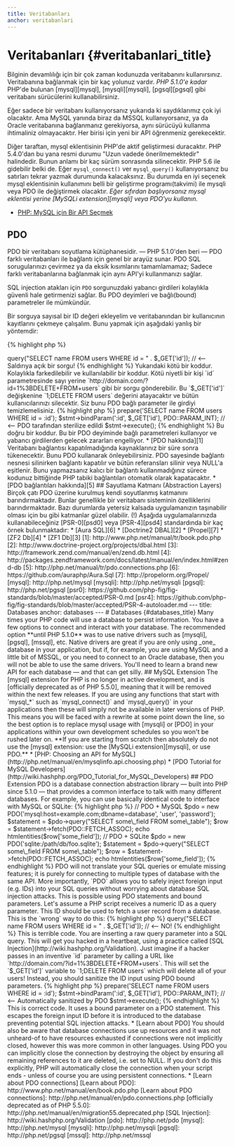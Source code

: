 ```yaml
---
title: Veritabanları
anchor: veritabanlari
---
```


# Veritabanları {#veritabanlari_title}

Bilginin devamlılığı için bir çok zaman kodunuzda veritabanını kullanırsınız. Veritabanına bağlanmak için bir kaç yolunuz vardır. _PHP 5.1.0'e kadar_ PHP'de bulunan [mysql][mysql], [mysqli][mysqli], [pgsql][pgsql] gibi veritabanı sürücülerini kullanabilirsiniz.

Eğer sadece bir veritabanı kullanıyorsanız yukarıda ki saydıklarımız çok iyi olacaktır. Ama MySQL yanında biraz da MSSQL kullanıyorsanız, ya da Oracle veritabanına bağlanmanız gerekiyorsa, aynı sürücüyü kullanma ihtimaliniz olmayacaktır. Her birisi için yeni bir API öğrenmeniz gerekecektir.

Diğer taraftan, mysql eklentisinin PHP'de aktif geliştirmesi duracaktır. PHP 5.4.0'dan bu yana resmi durumu "Uzun vadede önerilmemektedir" halindedir. Bunun anlamı bir kaç sürüm sonrasında silinecektir. PHP 5.6 ile gidebilir belki de. Eğer `mysql_connect()` ver `mysql_query()` kullanıyorsanız bu satırları tekrar yazmak durumunda kalacaksınız. Bu durumda en iyi seçenek mysql eklentisinin kullanımını belli bir geliştirme programı(takvimi) ile mysqli veya PDO ile değiştirmek olacaktır. _Eğer sıfırdan başlıyorsanız mysql eklentisi yerine [MySQLi extension][mysqli] veya PDO'yu kullanın._

* [PHP: MySQL için Bir API Seçmek](http://php.net/manual/tr/mysqlinfo.api.choosing.php)

## PDO

PDO bir veritabanı soyutlama kütüphanesidir. &mdash; PHP 5.1.0'den beri &mdash; PDO farklı veritabanları ile bağlantı için genel bir arayüz sunar.
PDO SQL sorugularınızı çevirmez ya da eksik kısımlarını tamamlamamaz; Sadece farklı veritabanlarına bağlanmak için aynı API'yi kullanmanızı sağlar.

SQL injection atakları için `PDO` sorgunuzdaki yabancı girdileri kolaylıkla güvenli hale getirmenizi sağlar. Bu PDO deyimleri ve bağlı(bound) parametreler ile mümkündür.

Bir sorguya sayısal bir ID değeri ekleyelim ve veritabanından bir kullanıcının kayıtlarını çekmeye çalışalım. Bunu yapmak için aşağıdaki yanlış bir yöntemdir:

{% highlight php %}
<?php
$pdo = new PDO('sqlite:users.db');
$pdo->query("SELECT name FROM users WHERE id = " . $_GET['id']); // <-- Saldırıya açık bir sorgu!
{% endhighlight %}

Yukarıdaki kötü bir koddur. Kolaylıkla farkedilebilir ve kullanılabilir bir koddur. Kötü niyetli bir kişi `id` parametresinde sayı
yerine `http://domain.com/?id=1%3BDELETE+FROM+users` gibi bir sorgu gönderebilir. Bu `$_GET['id']` değişkenine `1;DELETE FROM users` değerini
atayacaktır ve bütün kullanıcılarınızı silecektir. Siz bunu PDO bağlı parameter ile girdiyi temizlemelisiniz.

{% highlight php %}
<?php
$pdo = new PDO('sqlite:users.db');
$stmt = $pdo->prepare('SELECT name FROM users WHERE id = :id');
$stmt->bindParam(':id', $_GET['id'], PDO::PARAM_INT); // <-- PDO tarafından sterilize edildi
$stmt->execute();
{% endhighlight %}

Bu doğru bir koddur. Bu bir PDO deyiminde bağlı parametreleri kullanıyor ve yabancı girdilerden gelecek zararları engelliyor.

* [PDO hakkında][1]

Veritabanı bağlantısı kapatılmadığında kaynaklarınız bir süre sonra tükenecektir. Bunu PDO kullanarak önleyebilirsiniz.
PDO sayesinde bağlantı nesnesi silinirken bağlantı kapatılır ve bütün referansları silinir veya NULL'a eşitlenir.
Bunu yapmazsanız kalıcı bir bağlantı kullanmadığınız sürece kodunuz bittiğinde PHP tabiki bağlantıları otomatik
olarak kapatacaktır.

* [PDO bağlantıları hakkında][5]

## Sayutlama Katmanı (Abstraction Layers)

Birçok çatı PDO üzerine kurulmuş kendi soyutlanmış katmanını barındırmaktadır. Bunlar genellikle bir veritabanı
sisteminin özelliklerini barındırmaktadır. Bazı durumlarda yetersiz kalsada uygulamanızın taşınabilir olması için
bu gibi katmanlar güzel olabilir. (!)

Aşağıda uygulamalarınızda kullanabileceğiniz [PSR-0][psd0] veya [PSR-4][psd4] standardında bir kaç örnek bulunmaktadır:

* [Aura SQL][6]
* [Doctrine2 DBAL][2]
* [Propel][7]
* [ZF2 Db][4]
* [ZF1 Db][3]

[1]: http://www.php.net/manual/tr/book.pdo.php
[2]: http://www.doctrine-project.org/projects/dbal.html
[3]: http://framework.zend.com/manual/en/zend.db.html
[4]: http://packages.zendframework.com/docs/latest/manual/en/index.html#zend-db
[5]: http://php.net/manual/tr/pdo.connections.php
[6]: https://github.com/auraphp/Aura.Sql
[7]: http://propelorm.org/Propel/

[mysql]: http://php.net/mysql
[mysqli]: http://php.net/mysqli
[pgsql]: http://php.net/pgsql
[psr0]: https://github.com/php-fig/fig-standards/blob/master/accepted/PSR-0.md
[psr4]: https://github.com/php-fig/fig-standards/blob/master/accepted/PSR-4-autoloader.md






---
title: Databases
anchor: databases
---

# Databases {#databases_title}

Many times your PHP code will use a database to persist information. You have a few options to connect and interact
with your database. The recommended option **until PHP 5.1.0** was to use native drivers such as [mysqli], [pgsql], [mssql], etc.

Native drivers are great if you are only using _one_ database in your application, but if, for example, you are using
MySQL and a little bit of MSSQL, or you need to connect to an Oracle database, then you will not be able to use the same
drivers. You'll need to learn a brand new API for each database &mdash; and that can get silly.

## MySQL Extension

The [mysql] extension for PHP is no longer in active development, and is [officially deprecated as of PHP 5.5.0],
meaning that it will be removed within the next few releases. If you are using any functions that start with `mysql_*`
such as `mysql_connect()` and `mysql_query()` in your applications then these will simply not be available in later
versions of PHP. This means you will be faced with a rewrite at some point down the line, so the best option is to
replace mysql usage with [mysqli] or [PDO] in your applications within your own development schedules so you won't be
rushed later on.

**If you are starting from scratch then absolutely do not use the [mysql] extension: use the [MySQLi extension][mysqli], or use PDO.**

* [PHP: Choosing an API for MySQL](http://php.net/manual/en/mysqlinfo.api.choosing.php)
* [PDO Tutorial for MySQL Developers](http://wiki.hashphp.org/PDO_Tutorial_for_MySQL_Developers)

## PDO Extension

PDO is a database connection abstraction library &mdash; built into PHP since 5.1.0 &mdash; that provides a common interface to talk with
many different databases. For example, you can use basically identical code to interface with MySQL or SQLite:

{% highlight php %}
// PDO + MySQL
$pdo = new PDO('mysql:host=example.com;dbname=database', 'user', 'password');
$statement = $pdo->query("SELECT some\_field FROM some\_table");
$row = $statement->fetch(PDO::FETCH_ASSOC);
echo htmlentities($row['some_field']);

// PDO + SQLite
$pdo = new PDO('sqlite:/path/db/foo.sqlite');
$statement = $pdo->query("SELECT some\_field FROM some\_table");
$row = $statement->fetch(PDO::FETCH_ASSOC);
echo htmlentities($row['some_field']);
{% endhighlight %}

PDO will not translate your SQL queries or emulate missing features; it is purely for connecting to multiple types
of database with the same API.

More importantly, `PDO` allows you to safely inject foreign input (e.g. IDs) into your SQL queries without worrying about database SQL injection attacks.
This is possible using PDO statements and bound parameters.

Let's assume a PHP script receives a numeric ID as a query parameter. This ID should be used to fetch a user record from a database. This is the `wrong`
way to do this:

{% highlight php %}
<?php
$pdo = new PDO('sqlite:/path/db/users.db');
$pdo->query("SELECT name FROM users WHERE id = " . $_GET['id']); // <-- NO!
{% endhighlight %}

This is terrible code. You are inserting a raw query parameter into a SQL query. This will get you hacked in a
heartbeat, using a practice called [SQL Injection](http://wiki.hashphp.org/Validation). Just imagine if a hacker passes in an inventive `id` parameter by calling a URL like
`http://domain.com/?id=1%3BDELETE+FROM+users`.  This will set the `$_GET['id']` variable to `1;DELETE FROM users`
which will delete all of your users! Instead, you should sanitize the ID input using PDO bound parameters.

{% highlight php %}
<?php
$pdo = new PDO('sqlite:/path/db/users.db');
$stmt = $pdo->prepare('SELECT name FROM users WHERE id = :id');
$stmt->bindParam(':id', $_GET['id'], PDO::PARAM_INT); // <-- Automatically sanitized by PDO
$stmt->execute();
{% endhighlight %}

This is correct code. It uses a bound parameter on a PDO statement. This escapes the foreign input ID before it is introduced to the
database preventing potential SQL injection attacks.

* [Learn about PDO]

You should also be aware that database connections use up resources and it was not unheard-of to have resources
exhausted if connections were not implicitly closed, however this was more common in other languages. Using PDO you
can implicitly close the connection by destroying the object by ensuring all remaining references to it are deleted,
i.e. set to NULL.  If you don't do this explicitly, PHP will automatically close the connection when your script ends -
unless of course you are using persistent connections.

* [Learn about PDO connections]

[Learn about PDO]: http://www.php.net/manual/en/book.pdo.php
[Learn about PDO connections]: http://php.net/manual/en/pdo.connections.php
[officially deprecated as of PHP 5.5.0]: http://php.net/manual/en/migration55.deprecated.php
[SQL Injection]: http://wiki.hashphp.org/Validation

[pdo]: http://php.net/pdo
[mysql]: http://php.net/mysql
[mysqli]: http://php.net/mysqli
[pgsql]: http://php.net/pgsql
[mssql]: http://php.net/mssql